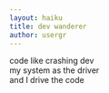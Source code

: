 ```yaml
---
layout: haiku
title: dev wanderer
author: usergr
---
```


code like crashing dev<br>
my system as the driver<br>
and I drive the code<br>
